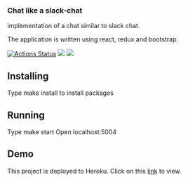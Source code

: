 ### Chat like a slack-chat

implementation of a chat similar to slack chat.

The application is written using react, redux and bootstrap.

[![Actions Status](https://github.com/Tatyana100500/frontend-project-lvl4/workflows/hexlet-check/badge.svg)](https://github.com/Tatyana100500/frontend-project-lvl4/actions)
<a href="https://codeclimate.com/github/Tatyana100500/frontend-project-lvl4/maintainability"><img src="https://api.codeclimate.com/v1/badges/d2fedefb901b3133661c/maintainability" /></a>
<a href="https://codeclimate.com/github/Tatyana100500/frontend-project-lvl4/test_coverage"><img src="https://api.codeclimate.com/v1/badges/d2fedefb901b3133661c/test_coverage" /></a>
## Installing

Type make install to install packages

## Running

Type make start Open localhost:5004

## Demo

This project is deployed to Heroku. Click on this <a href='http://localhost:5004'>link</a> to view.